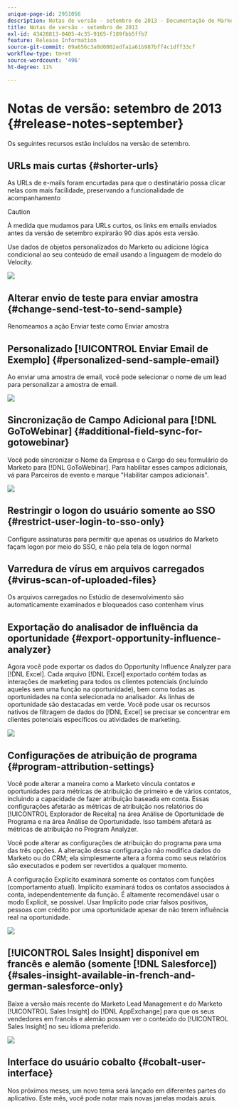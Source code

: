 ```yaml
---
unique-page-id: 2951056
description: Notas de versão - setembro de 2013 - Documentação do Marketo - Documentação do produto
title: Notas de versão - setembro de 2013
exl-id: 43428813-0405-4c35-9165-f189fbb5ffb7
feature: Release Information
source-git-commit: 09a656c3a0d0002edfa1a61b987bff4c1dff33cf
workflow-type: tm+mt
source-wordcount: '496'
ht-degree: 11%

---
```


# Notas de versão: setembro de 2013 {#release-notes-september}

Os seguintes recursos estão incluídos na versão de setembro.

## URLs mais curtas {#shorter-urls}

As URLs de e-mails foram encurtadas para que o destinatário possa clicar nelas com mais facilidade, preservando a funcionalidade de acompanhamento

>[!CAUTION]
>
>À medida que mudamos para URLs curtos, os links em emails enviados antes da versão de setembro expirarão 90 dias após esta versão.

Use dados de objetos personalizados do Marketo ou adicione lógica condicional ao seu conteúdo de email usando a linguagem de modelo do Velocity.

![](assets/image2014-9-22-17-3a10-3a56.png)

## Alterar envio de teste para enviar amostra {#change-send-test-to-send-sample}

Renomeamos a ação Enviar teste como Enviar amostra

## Personalizado [!UICONTROL Enviar Email de Exemplo] {#personalized-send-sample-email}

Ao enviar uma amostra de email, você pode selecionar o nome de um lead para personalizar a amostra de email.

![](assets/image2014-9-22-17-3a11-3a22.png)

## Sincronização de Campo Adicional para [!DNL GoToWebinar] {#additional-field-sync-for-gotowebinar}

Você pode sincronizar o Nome da Empresa e o Cargo do seu formulário do Marketo para [!DNL GoToWebinar]. Para habilitar esses campos adicionais, vá para Parceiros de evento e marque &quot;Habilitar campos adicionais&quot;.

![](assets/image2014-9-22-17-3a11-3a53.png)

## Restringir o logon do usuário somente ao SSO {#restrict-user-login-to-sso-only}

Configure assinaturas para permitir que apenas os usuários do Marketo façam logon por meio do SSO, e não pela tela de logon normal

## Varredura de vírus em arquivos carregados {#virus-scan-of-uploaded-files}

Os arquivos carregados no Estúdio de desenvolvimento são automaticamente examinados e bloqueados caso contenham vírus

## Exportação do analisador de influência da oportunidade {#export-opportunity-influence-analyzer}

Agora você pode exportar os dados do Opportunity Influence Analyzer para [!DNL Excel]. Cada arquivo [!DNL Excel] exportado contém todas as interações de marketing para todos os clientes potenciais (incluindo aqueles sem uma função na oportunidade), bem como todas as oportunidades na conta selecionada no analisador. As linhas de oportunidade são destacadas em verde. Você pode usar os recursos nativos de filtragem de dados do [!DNL Excel] se precisar se concentrar em clientes potenciais específicos ou atividades de marketing.

![](assets/image2014-9-22-17-3a12-3a23.png)

## Configurações de atribuição de programa {#program-attribution-settings}

Você pode alterar a maneira como a Marketo vincula contatos e oportunidades para métricas de atribuição de primeiro e de vários contatos, incluindo a capacidade de fazer atribuição baseada em conta. Essas configurações afetarão as métricas de atribuição nos relatórios do [!UICONTROL Explorador de Receita] na área Análise de Oportunidade de Programa e na área Análise de Oportunidade. Isso também afetará as métricas de atribuição no Program Analyzer.

Você pode alterar as configurações de atribuição do programa para uma das três opções. A alteração dessa configuração não modifica dados do Marketo ou do CRM; ela simplesmente altera a forma como seus relatórios são executados e podem ser revertidos a qualquer momento.

A configuração Explícito examinará somente os contatos com funções (comportamento atual). Implícito examinará todos os contatos associados à conta, independentemente da função. É altamente recomendável usar o modo Explicit, se possível. Usar Implícito pode criar falsos positivos, pessoas com crédito por uma oportunidade apesar de não terem influência real na oportunidade.

![](assets/image2014-9-22-17-3a12-3a43.png)

## [!UICONTROL Sales Insight] disponível em francês e alemão (somente [!DNL Salesforce]) {#sales-insight-available-in-french-and-german-salesforce-only}

Baixe a versão mais recente do Marketo Lead Management e do Marketo [!UICONTROL Sales Insight] do [!DNL AppExchange] para que os seus vendedores em francês e alemão possam ver o conteúdo do [!UICONTROL Sales Insight] no seu idioma preferido.

![](assets/image2014-9-22-17-3a13-3a12.png)

## Interface do usuário cobalto {#cobalt-user-interface}

Nos próximos meses, um novo tema será lançado em diferentes partes do aplicativo. Este mês, você pode notar mais novas janelas modais azuis.
